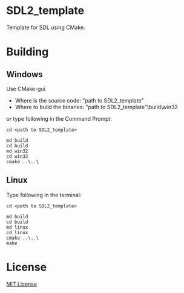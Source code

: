 # SDL2_template

Template for SDL using CMake.

# Building

## Windows

Use CMake-gui 

  * Where is the source code: "path to SDL2_template"
  * Where to build the binaries: "path to SDL2_template"\build\win32

or type following in the Command Prompt:

```
cd <path to SDL2_template>

md build
cd build
md win32
cd win32
cmake ..\..\

```


## Linux

Type following in the terminal:

```
cd <path to SDL2_template>

md build
cd build
md linux
cd linux
cmake ..\..\
make

```


# License
[MIT License](LICENSE)